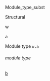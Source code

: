 Module_type_subst

Structural

w

a

Module type `w.a`

<a id="module-type-b"></a>

###### module type
[b](Module_type_subst.Structural.module-type-w.module-type-a.module-type-b.md)
